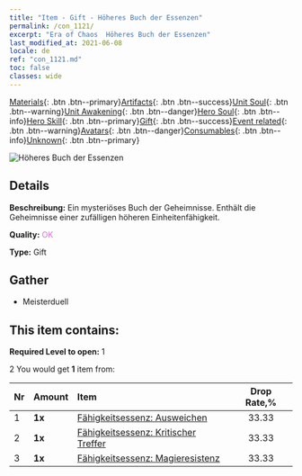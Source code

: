 ```yaml
---
title: "Item - Gift - Höheres Buch der Essenzen"
permalink: /con_1121/
excerpt: "Era of Chaos  Höheres Buch der Essenzen"
last_modified_at: 2021-06-08
locale: de
ref: "con_1121.md"
toc: false
classes: wide
---
```

 [Materials](/ItemsDE/){: .btn .btn--primary}[Artifacts](/ItemsDE/Artifacts/){: .btn .btn--success}[Unit Soul](/ItemsDE/UnitSoul/){: .btn .btn--warning}[Unit Awakening](/ItemsDE/UnitAwakening/){: .btn .btn--danger}[Hero Soul](/ItemsDE/HeroSoul/){: .btn .btn--info}[Hero Skill](/ItemsDE/HeroSkill/){: .btn .btn--primary}[Gift](/ItemsDE/Gift/){: .btn .btn--success}[Event related](/ItemsDE/Events/){: .btn .btn--warning}[Avatars](/ItemsDE/Avatars/){: .btn .btn--danger}[Consumables](/ItemsDE/Consumables/){: .btn .btn--info}[Unknown](/ItemsDE/Unknown/){: .btn .btn--primary}

 ![Höheres Buch der Essenzen](/images/t/i_7011.png)

## Details
 **Beschreibung:** Ein mysteriöses Buch der Geheimnisse. Enthält die Geheimnisse einer zufälligen höheren Einheitenfähigkeit.

 **Quality:** <span style="color: #DA70D6">OK</span>

 **Type:** Gift

## Gather

*    Meisterduell 

## This item contains:

 **Required Level to open:** 1

 2 You would get **1** item  from:

  | Nr | Amount |     Item    | Drop Rate,% |
  |:---|:-------|:------------|:---------:|
  | 1 |  **1x** | [Fähigkeitsessenz: Ausweichen](/ItemsDE/con_1114/) | 33.33 | 
  | 2 |  **1x** | [Fähigkeitsessenz: Kritischer Treffer](/ItemsDE/con_1115/) | 33.33 | 
  | 3 |  **1x** | [Fähigkeitsessenz: Magieresistenz](/ItemsDE/con_1118/) | 33.33 | 
